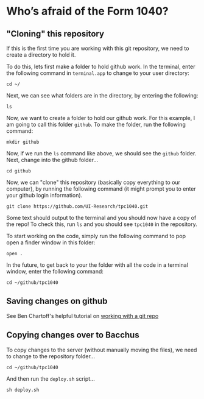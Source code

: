 # Who’s afraid of the Form 1040?

## "Cloning" this repository

If this is the first time you are working with this git repository, we need to create a directory to hold it.

To do this, lets first make a folder to hold github work. In the terminal, enter the following command in `terminal.app` to change to your user directory:

```shell
cd ~/
```

Next, we can see what folders are in the directory, by entering the following:

```shell
ls
```

Now, we want to create a folder to hold our github work. For this example, I am going to call this folder `github`. To make the folder, run the following command:

```shell
mkdir github
```

Now, if we run the `ls` command like above, we should see the `github` folder. Next, change into the github folder...

```shell
cd github
```

Now, we can "clone" this repository (basically copy everything to our computer), by running the following command (it might prompt you to enter your github login information).

```shell
git clone https://github.com/UI-Research/tpc1040.git
```

Some text should output to the terminal and you should now have a copy of the repo! To check this, run `ls` and you should see `tpc1040` in the repository.

To start working on the code, simply run the following command to pop open a finder window in this folder:

```shell
open .
```

In the future, to get back to your the folder with all the code in a terminal window, enter the following command:

```shell
cd ~/github/tpc1040
```


## Saving changes on github

See Ben Chartoff's helpful tutorial on [working with a git repo](https://github.com/UrbanInstitute/git-tutorial/blob/master/working.md)


## Copying changes over to Bacchus

To copy changes to the server (without manually moving the files), we need to change to the repository folder...

```shell
cd ~/github/tpc1040
```

And then run the `deploy.sh` script...

```shell
sh deploy.sh
```







